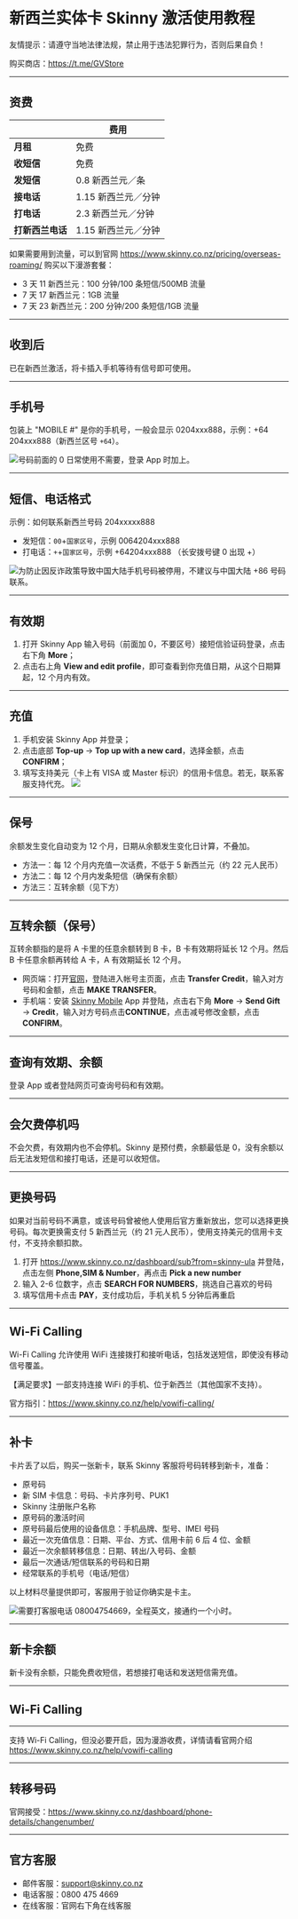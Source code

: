 # 新西兰实体卡 Skinny 激活使用教程

友情提示：请遵守当地法律法规，禁止用于违法犯罪行为，否则后果自负！

购买商店：<https://t.me/GVStore>

---

## 资费

|  | 费用 |  
|---|---|
| **月租** | 免费 |  
| **收短信** | 免费 |
| **发短信** | 0.8 新西兰元／条 |
|  **接电话**| 1.15 新西兰元／分钟 |
| **打电话** | 2.3 新西兰元／分钟 |
| **打新西兰电话** | 1.15 新西兰元／分钟 |

如果需要用到流量，可以到官网 https://www.skinny.co.nz/pricing/overseas-roaming/ 购买以下漫游套餐：

- 3 天 11 新西兰元：100 分钟/100 条短信/500MB 流量  
- 7 天 17 新西兰元：1GB 流量
- 7 天 23 新西兰元：200 分钟/200 条短信/1GB 流量

---

## 收到后

已在新西兰激活，将卡插入手机等待有信号即可使用。

---

## 手机号

包装上 "MOBILE #" 是你的手机号，一般会显示 0204xxx888，示例：+64 204xxx888（新西兰区号 `+64`）。

![](https://img.shields.io/badge/%E6%B3%A8%E6%84%8F%E4%BA%8B%E9%A1%B9%20-%20?color=D0112B)号码前面的 0 日常使用不需要，登录 App 时加上。

---

## 短信、电话格式

示例：如何联系新西兰号码 204xxxxx888
- 发短信：`00`+`国家区号`，示例 0064204xxx888
- 打电话：`+`+`国家区号`，示例 +64204xxx888 （长安拨号键 0 出现 +）

![](https://img.shields.io/badge/%E6%B3%A8%E6%84%8F%E4%BA%8B%E9%A1%B9%20-%20?color=D0112B)为防止因反诈政策导致中国大陆手机号码被停用，不建议与中国大陆 +86 号码联系。

---

## 有效期

1. 打开 Skinny App 输入号码（前面加 0，不要区号）接短信验证码登录，点击右下角 **More**；
2. 点击右上角 **View and edit profile**，即可查看到你充值日期，从这个日期算起，12 个月内有效。

---

## 充值

1. 手机安装 Skinny App 并登录；
2. 点击底部 **Top-up** → **Top up with a new card**，选择金额，点击 **CONFIRM**；
3. 填写支持美元（卡上有 VISA 或 Master 标识）的信用卡信息。若无，联系客服支持代充。
![](https://i.imgur.com/0f585rc.jpg)

---

## 保号

余额发生变化自动变为 12 个月，日期从余额发生变化日计算，不叠加。

- 方法一：每 12 个月内充值一次话费，不低于 5 新西兰元（约 22 元人民币）
- 方法二：每 12 个月内发条短信（确保有余额）
- 方法三：互转余额（见下方）

---

## 互转余额（保号）

互转余额指的是将 A 卡里的任意余额转到 B 卡，B 卡有效期将延长 12 个月。然后 B 卡任意余额再转给 A 卡，A 有效期延长 12 个月。

- 网页端：打开[官网](https://www.skinny.co.nz)，登陆进入帐号主页面，点击 **Transfer Credit**，输入对方号码和金额，点击 **MAKE TRANSFER**。  
- 手机端：安装 [Skinny Mobile](https://apps.apple.com/cn/app/skinny-mobile/id926099138) App 并登陆，点击右下角 **More** → **Send Gift** → **Credit**，输入对方号码点击**CONTINUE**，点击减号修改金额，点击 **CONFIRM**。 

---

## 查询有效期、余额
登录 App 或者登陆网页可查询号码和有效期。

---

## 会欠费停机吗
不会欠费，有效期内也不会停机。Skinny 是预付费，余额最低是 0，没有余额以后无法发短信和接打电话，还是可以收短信。

---

## 更换号码

如果对当前号码不满意，或该号码曾被他人使用后官方重新放出，您可以选择更换号码。每次更换需支付 5 新西兰元（约 21 元人民币），使用支持美元的信用卡支付，不支持余额扣款。

1. 打开 https://www.skinny.co.nz/dashboard/sub?from=skinny-ula 并登陆，点击左侧 **Phone,SIM & Number**，再点击 **Pick a new number**
2. 输入 2-6 位数字，点击 **SEARCH FOR NUMBERS**，挑选自己喜欢的号码
3. 填写信用卡点击 **PAY**，支付成功后，手机关机 5 分钟后再重启

---

## Wi-Fi Calling

Wi-Fi Calling 允许使用 WiFi 连接拨打和接听电话，包括发送短信，即使没有移动信号覆盖。

【满足要求】一部支持连接 WiFi 的手机、位于新西兰（其他国家不支持）。

官方指引：<https://www.skinny.co.nz/help/vowifi-calling/>

---

## 补卡

卡片丢了以后，购买一张新卡，联系 Skinny 客服将号码转移到新卡，准备：

- 原号码
- 新 SIM 卡信息：号码、卡片序列号、PUK1
- Skinny 注册账户名称
- 原号码的激活时间
- 原号码最后使用的设备信息：手机品牌、型号、IMEI 号码
- 最近一次充值信息：日期、平台、方式、信用卡前 6 后 4 位、金额
- 最近一次余额转移信息：日期、转出/入号码、金额
- 最后一次通话/短信联系的号码和日期
- 经常联系的手机号（电话/短信）

以上材料尽量提供即可，客服用于验证你确实是卡主。

![](https://img.shields.io/badge/%E6%B3%A8%E6%84%8F%E4%BA%8B%E9%A1%B9%20-%20?color=D0112B)需要打客服电话 08004754669，全程英文，接通约一个小时。

---

## 新卡余额

新卡没有余额，只能免费收短信，若想接打电话和发送短信需充值。

---

## Wi-Fi Calling

---

支持 Wi-Fi Calling，但没必要开启，因为漫游收费，详情请看官网介绍 https://www.skinny.co.nz/help/vowifi-calling

---

## 转移号码

官网接受：https://www.skinny.co.nz/dashboard/phone-details/changenumber/

---

## 官方客服
- 邮件客服：<support@skinny.co.nz>
- 电话客服：0800 475 4669
- 在线客服：官网右下角在线客服
